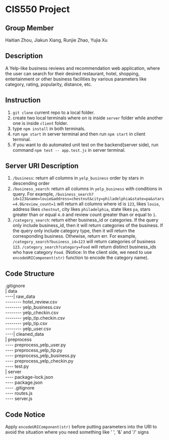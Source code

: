 # CIS550 Project

## Group Member
Haitian Zhou, Jiakun Xiang, Runjie Zhao, Yujia Xu

## Description
A Yelp-like business reviews and recommendation web application, where the user can search for their desired restaurant, hotel, shopping, entertainment or other business facilities by various parameters like category, rating, popularity, distance, etc.

## Instruction
1. ```git clone``` current repo to a local folder.
2. create two local terminals where on is inside ```server``` folder while another one is inside ```client``` folder.
3. type ```npm install``` in both terminals.
4. run ```npm start``` in server terminal and then run ```npm start``` in client terminal.
5. if you want to do automated unit test on the backend(server side), run command ```npm test -- app.test.js``` in server terminal.

## Server URI Description
1. ```/business```: return all columns in ```yelp_business``` order by stars in descending order<br />
2. ```/business_search```: return all columns in ```yelp_business``` with conditions in query. For example, ```/business_search?id=123&name=louie&address=chestnut&city=philadelphia&state=pa&stars=4.0&review_count=1``` will return all columns where id is ```123```, likes ```louie```, address likes ```chestnut```, city likes ```philadelphia```, state likes ```pa```, stars greater than or equal ```4.0``` and review count greater than or equal to ```1```.<br />
3. ```/category_search```: return either business_id or categories. If the query only include business_id, then it will return categories of the business. If the query only include category type, then it will return the corresponding business. Othewise, return err. For example, ```/category_search?business_id=123``` will return categories of business ```123```. ```/category_search?category=Food``` will return distinct business_ids who have category ```Food```. (Notice: In the client side, we need to use ```encodeURIComponent(str)``` function to encode the category name).<br />

## Code Structure
.gitignore <br />
| data <br />
----| raw_data <br />
-------- hotel_review.csv<br />
-------- yelp_business.csv<br />
-------- yelp_checkin.csv<br />
-------- yelp_tip.checkin.csv<br />
-------- yelp_tip.csv<br />
-------- yelp_user.csv<br />
----| cleaned_data<br />
| preprocess<br />
---- preprocess_yelp_user.py<br />
---- preprocess_yelp_tip.py<br />
---- preprocess_yelp_business.py<br />
---- preprocess_yelp_checkin.py<br />
---- test.py<br />
| server<br />
---- package-lock.json<br />
---- package.json<br />
---- .gitignore<br />
---- routes.js<br />
---- server.js<br />

## Code Notice
Apply ```encodeURIComponent(str)``` before putting parameters into the URI to avoid the situation where you need something like ' ', '&' and '/' signs<br />
